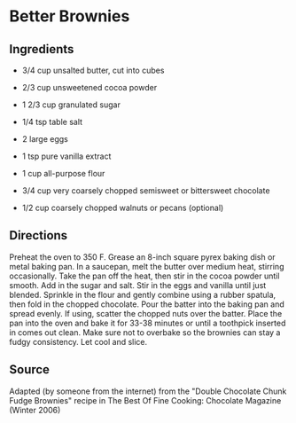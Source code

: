 Better Brownies
===============


Ingredients
-----------

* 3/4 cup unsalted butter, cut into cubes

* 2/3 cup unsweetened cocoa powder

* 1 2/3 cup granulated sugar

* 1/4 tsp table salt

* 2 large eggs

* 1 tsp pure vanilla extract

* 1 cup all-purpose flour

* 3/4 cup very coarsely chopped semisweet or bittersweet chocolate

* 1/2 cup coarsely chopped walnuts or pecans (optional)


Directions
----------

Preheat the oven to 350 F. Grease an 8-inch square pyrex baking dish or metal baking pan. In a saucepan, melt the butter over medium heat, stirring occasionally. Take the pan off the heat, then stir in the cocoa powder until smooth. Add in the sugar and salt. Stir in the eggs and vanilla until just blended. Sprinkle in the flour and gently combine using a rubber spatula, then fold in the chopped chocolate. Pour the batter into the baking pan and spread evenly. If using, scatter the chopped nuts over the batter. Place the pan into the oven and bake it for 33-38 minutes or until a toothpick inserted in comes out clean. Make sure not to overbake so the brownies can stay a fudgy consistency. Let cool and slice.


Source
------

Adapted (by someone from the internet) from the "Double Chocolate Chunk Fudge Brownies" recipe in The Best Of Fine Cooking: Chocolate Magazine (Winter 2006)
